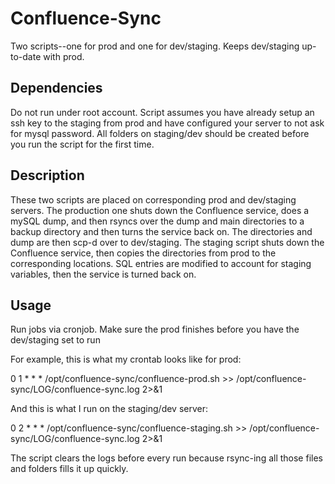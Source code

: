 # Confluence-Sync
Two scripts--one for prod and one for dev/staging. Keeps dev/staging up-to-date with prod.

## Dependencies

Do not run under root account. Script assumes you have already setup an ssh key to the staging from prod and have configured your server to not ask for mysql password. All folders on staging/dev should be created before you run the script for the first time.

## Description

These two scripts are placed on corresponding prod and dev/staging servers. The production one shuts down the Confluence service, does a mySQL dump, and then rsyncs over the dump and main directories to a backup directory and then turns the service back on. The directories and dump are then scp-d over to dev/staging. The staging script shuts down the Confluence service, then copies the directories from prod to the corresponding locations. SQL entries are modified to account for staging variables, then the service is turned back on.

## Usage

Run jobs via cronjob. Make sure the prod finishes before you have the dev/staging set to run

For example, this is what my crontab looks like for prod:

0 1 * * * /opt/confluence-sync/confluence-prod.sh >> /opt/confluence-sync/LOG/confluence-sync.log 2>&1


And this is what I run on the staging/dev server:

0 2 * * * /opt/confluence-sync/confluence-staging.sh >> /opt/confluence-sync/LOG/confluence-sync.log 2>&1


The script clears the logs before every run because rsync-ing all those files and folders fills it up quickly. 
